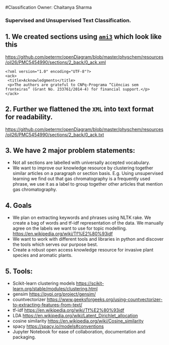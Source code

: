 #Classification
Owner: Chaitanya Sharma

### Supervised and Unsupervised Text Classification.
## 1. We created sections using  [`ami3`](https://github.com/petermr/ami3/wiki/ami-section) which look like this 

https://github.com/petermr/openDiagram/blob/master/physchem/resources/oil26/PMC5454990/sections/2_back/0_ack.xml 
```
<?xml version="1.0" encoding="UTF-8"?>
<ack>
 <title>Acknowledgments</title>
 <p>The authors are grateful to CNPq-Programa “Ciências sem fronteiras” (Grant No. 233761/2014-4) for financial support.</p>
</ack>
```

## 2. Further we flattened the `XML` into text format for readability. 
https://github.com/petermr/openDiagram/blob/master/physchem/resources/oil26/PMC5454990/sections/2_back/0_ack.txt
## 3. We have 2 major problem statements:  
- Not all sections are labelled with universally accepted vocabulary. 
- We want to improve our knowledge resource by clustering together similar articles on a paragraph or section basis. E.g. Using unsupervised learning we find out that gas chromatography is a frequently used phrase, we use it as a label to group together other articles that mention gas chromatography. 
## 4. Goals 
 - We plan on extracting keywords and phrases using NLTK rake. We create a bag of words and tf-idf representation of the data. We manually agree on the labels we want to use for topic modelling. https://en.wikipedia.org/wiki/Tf%E2%80%93idf 
 - We want to work with different tools and libraries in python and discover the tools which serves our purpose best. 
 - Create a robust open access knowledge resource for invasive plant species and aromatic plants. 
## 5. Tools: 
 - Scikit-learn clustering models https://scikit-learn.org/stable/modules/clustering.html
 - gensim https://pypi.org/project/gensim/
 - countvectorizer https://www.geeksforgeeks.org/using-countvectorizer-to-extracting-features-from-text/
 - tf-idf https://en.wikipedia.org/wiki/Tf%E2%80%93idf 
 - LDA https://en.wikipedia.org/wiki/Latent_Dirichlet_allocation
 - cosine similarity https://en.wikipedia.org/wiki/Cosine_similarity
 - spacy  https://spacy.io/models#conventions
 - Jupyter Notebook for ease of collaboration, documentation and packaging.  
